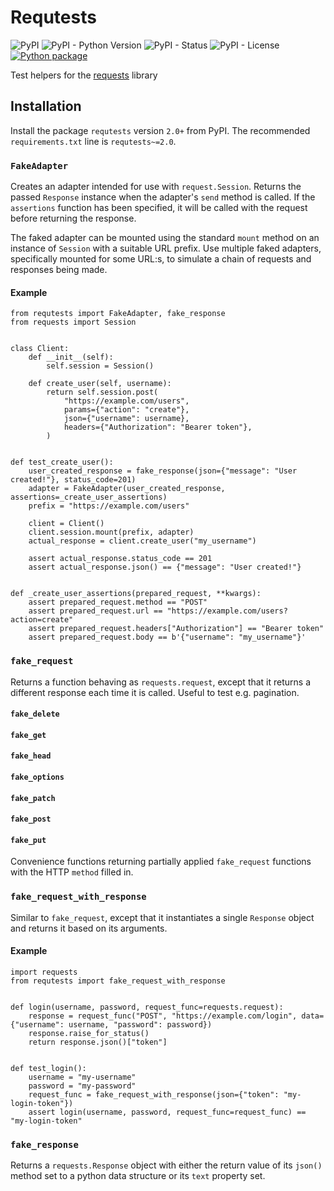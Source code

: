 # Requtests

![PyPI](https://img.shields.io/pypi/v/requtests)
![PyPI - Python Version](https://img.shields.io/pypi/pyversions/requtests)
![PyPI - Status](https://img.shields.io/pypi/status/requtests)
![PyPI - License](https://img.shields.io/pypi/l/requtests)
[![Python package](https://github.com/funnel-io/requtests/actions/workflows/python-package.yml/badge.svg)](https://github.com/funnel-io/requtests/actions/workflows/python-package.yml)

Test helpers for the [requests](https://docs.python-requests.org) library

## Installation

Install the package `requtests` version `2.0+` from PyPI.
The recommended `requirements.txt` line is `requtests~=2.0`.

### `FakeAdapter`

Creates an adapter intended for use with `request.Session`.
Returns the passed `Response` instance when the adapter's `send` method is called. If the `assertions` function has been specified, it will be called with the request before returning the response.

The faked adapter can be mounted using the standard `mount` method on an instance of `Session` with a suitable URL prefix. Use multiple faked adapters, specifically mounted for some URL:s, to simulate a chain of requests and responses being made.

#### Example

```python3
from requtests import FakeAdapter, fake_response
from requests import Session


class Client:
    def __init__(self):
        self.session = Session()

    def create_user(self, username):
        return self.session.post(
            "https://example.com/users",
            params={"action": "create"},
            json={"username": username},
            headers={"Authorization": "Bearer token"},
        )


def test_create_user():
    user_created_response = fake_response(json={"message": "User created!"}, status_code=201)
    adapter = FakeAdapter(user_created_response, assertions=_create_user_assertions)
    prefix = "https://example.com/users"
    
    client = Client()
    client.session.mount(prefix, adapter)
    actual_response = client.create_user("my_username")

    assert actual_response.status_code == 201
    assert actual_response.json() == {"message": "User created!"}


def _create_user_assertions(prepared_request, **kwargs):
    assert prepared_request.method == "POST"
    assert prepared_request.url == "https://example.com/users?action=create"
    assert prepared_request.headers["Authorization"] == "Bearer token"
    assert prepared_request.body == b'{"username": "my_username"}'
```

### `fake_request`

Returns a function behaving as `requests.request`, except that it returns a different response each time it is called. Useful to test e.g. pagination.

#### `fake_delete`
#### `fake_get`
#### `fake_head`
#### `fake_options`
#### `fake_patch`
#### `fake_post`
#### `fake_put`

Convenience functions returning partially applied `fake_request` functions with the HTTP `method` filled in.

### `fake_request_with_response`

Similar to `fake_request`, except that it instantiates a single `Response` object and returns it based on its arguments.

#### Example

```python3
import requests
from requtests import fake_request_with_response


def login(username, password, request_func=requests.request):
    response = request_func("POST", "https://example.com/login", data={"username": username, "password": password})
    response.raise_for_status()
    return response.json()["token"]


def test_login():
    username = "my-username"
    password = "my-password"
    request_func = fake_request_with_response(json={"token": "my-login-token"})
    assert login(username, password, request_func=request_func) == "my-login-token"

```

### `fake_response`

Returns a `requests.Response` object with either the return value of its `json()` method set to a python data structure or its `text` property set.
